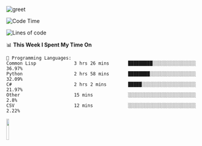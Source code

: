 ![greet](https://user-images.githubusercontent.com/44234583/146624354-9d461392-3676-4e7a-b12f-debc7319f53b.gif) 


<!--START_SECTION:waka-->
![Code Time](http://img.shields.io/badge/Code%20Time-309%20hrs%2040%20mins-blue)

![Lines of code](https://img.shields.io/badge/From%20Hello%20World%20I%27ve%20Written-461%20Thousand%20lines%20of%20code-blue)

📊 **This Week I Spent My Time On** 

```text
💬 Programming Languages: 
Common Lisp              3 hrs 26 mins       █████████░░░░░░░░░░░░░░░░   36.97% 
Python                   2 hrs 58 mins       ████████░░░░░░░░░░░░░░░░░   32.09% 
C#                       2 hrs 2 mins        █████░░░░░░░░░░░░░░░░░░░░   21.97% 
Other                    15 mins             ░░░░░░░░░░░░░░░░░░░░░░░░░   2.8% 
CSV                      12 mins             ░░░░░░░░░░░░░░░░░░░░░░░░░   2.22%

```


<!--END_SECTION:waka-->
<img src="https://user-images.githubusercontent.com/44234583/191059235-95ebfce1-7fc7-4eee-baff-214d902e7c18.gif" width="12%"/>

